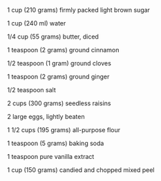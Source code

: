 1 cup (210 grams) firmly packed light brown sugar

1 cup (240 ml) water

1/4 cup (55 grams) butter, diced

1 teaspoon (2 grams) ground cinnamon

1/2 teaspoon (1 gram) ground cloves

1 teaspoon (2 grams) ground ginger

1/2 teaspoon salt

2 cups (300 grams) seedless raisins

2 large eggs, lightly beaten

1 1/2 cups (195 grams) all-purpose flour

1 teaspoon (5 grams) baking soda

1 teaspoon pure vanilla extract

1 cup (150 grams) candied and chopped mixed peel


